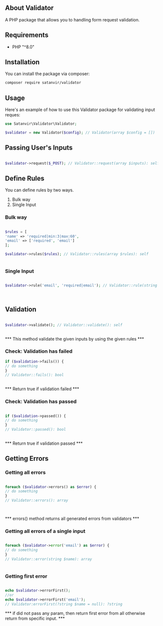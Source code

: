 ## About Validator

A PHP package that allows you to handling form request validation.

## Requirements

- PHP "^8.0"



## Installation

You can install the package via composer:

```bash
composer require satanvir/validator
```



## Usage

Here's an example of how to use this Validator package for validating input reques: 

```php
use Satanvir\Validator\Validator;

$validator = new Validator($config); // Validator(array $config = [])
```


## Passing  User's Inputs

```php

$validator->request($_POST); // Validator::request(array $inputs): self 
```

## Define Rules

You can define rules by two ways.
1. Bulk way
2. Single Input

### Bulk way

```php

$rules = [
'name' => 'required|min:3|max:60',
'email' => ['required', 'email']
];

$validator->rules($rules); // Validator::rules(array $rules): self
 
```

### Single Input

```php

$validator->rule('email', 'required|email'); // Validator::rule(string $name, array|string $rule): self

 
```

## Validation

```php

$validator->validate(); // Validator::validate(): self
 
```
*** This method validate the given inputs by using the given rules ***

### Check: Validation has failed

```php
if ($validation->fails()) {
// do something
}
// Validator::fails(): bool
 
```
*** Return true if validation failed ***

### Check: Validation has passed

```php

if ($validation->passed()) {
// do something
}
// Validator::passed(): bool
 
```
*** Return true if validation passed ***

## Getting Errors

### Getting all errors

```php

foreach ($validator->errors() as $error) {
// do something
}
// Validator::errors(): array

 
```
*** errors() method returns all generated errors from validators ***

### Getting all errors of a single input

```php

foreach ($validator->error('email') as $error) {
// do something
}
// Validator::error(string $name): array
 
```

### Getting first error


```php

echo $validator->errorFirst();
//or
echo $validator->errorFirst('email');
// Validator:errorFirst(?string $name = null): ?string

```

*** if did not pass any param, then return first error from all otherwise return from specific input. ***
